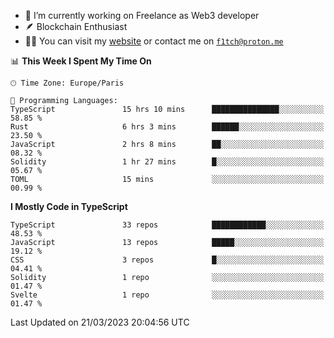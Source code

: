 - 🔭 I’m currently working on Freelance as Web3 developer
- 🪶 Blockchain Enthusiast
- 👨‍💻 You can visit my [website](https://f1tch.xyz) or contact me on [`f1tch@proton.me`](mailto:f1tch@proton.me)

<!--START_SECTION:waka-->
📊 **This Week I Spent My Time On** 

```text
🕑︎ Time Zone: Europe/Paris

💬 Programming Languages: 
TypeScript               15 hrs 10 mins      ███████████████░░░░░░░░░░   58.85 % 
Rust                     6 hrs 3 mins        ██████░░░░░░░░░░░░░░░░░░░   23.50 % 
JavaScript               2 hrs 8 mins        ██░░░░░░░░░░░░░░░░░░░░░░░   08.32 % 
Solidity                 1 hr 27 mins        █░░░░░░░░░░░░░░░░░░░░░░░░   05.67 % 
TOML                     15 mins             ░░░░░░░░░░░░░░░░░░░░░░░░░   00.99 % 
```

**I Mostly Code in TypeScript** 

```text
TypeScript               33 repos            ████████████░░░░░░░░░░░░░   48.53 % 
JavaScript               13 repos            █████░░░░░░░░░░░░░░░░░░░░   19.12 % 
CSS                      3 repos             █░░░░░░░░░░░░░░░░░░░░░░░░   04.41 % 
Solidity                 1 repo              ░░░░░░░░░░░░░░░░░░░░░░░░░   01.47 % 
Svelte                   1 repo              ░░░░░░░░░░░░░░░░░░░░░░░░░   01.47 % 
```




 Last Updated on 21/03/2023 20:04:56 UTC
<!--END_SECTION:waka-->
